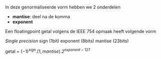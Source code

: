 In deze genormaliseerde vorm hebben we 2 onderdelen 
- __mantise__: deel na de komma
- __exponent__

Een floatingpoint getal volgens de IEEE 754 opmaak heeft volgende vorm

_Single precision_
sign (1bit) exponent (8bits) mantise (23bits)



getal = $(-1)^{sign} . (1,mantise) . 2^{exponent-127}$


